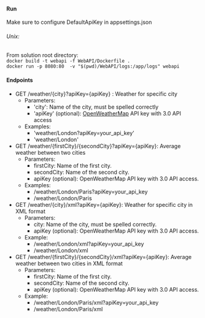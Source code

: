 #### Run
Make sure to configure DefaultApiKey in appsettings.json

###### Unix:
From solution root directory:  
`docker build -t webapi -f WebAPI/Dockerfile .`  
`docker run -p 8080:80  -v "$(pwd)/WebAPI/logs:/app/logs" webapi`

#### Endpoints

- GET /weather/{city}?apiKey={apiKey} : Weather for specific city
  - Parameters:
    - 'city': Name of the city, must be spelled correctly
    - 'apiKey' (optional): [OpenWeatherMap](https://openweathermap.org/) API key with 3.0 API access
  - Examples:
    - 'weather/London?apiKey=your_api_key'
    - 'weather/London'
- GET /weather/{firstCity}/{secondCity}?apiKey={apiKey}: Average weather between two cities
  - Parameters:
    - firstCity: Name of the first city.
    - secondCity: Name of the second city.
    - apiKey (optional): OpenWeatherMap API key with 3.0 API access. 
  - Examples:
    - /weather/London/Paris?apiKey=your_api_key
    - /weather/London/Paris
- GET /weather/{city}/xml?apiKey={apiKey}: Weather for specific city in XML format
  - Parameters:
    - city: Name of the city, must be spelled correctly.
    - apiKey (optional): OpenWeatherMap API key with 3.0 API access.
  - Example:
    - /weather/London/xml?apiKey=your_api_key
    - /weather/London/xml
- GET /weather/{firstCity}/{secondCity}/xml?apiKey={apiKey}: Average weather between two cities in XML format
  - Parameters:
    - firstCity: Name of the first city.
    - secondCity: Name of the second city.
    - apiKey (optional): OpenWeatherMap API key with 3.0 API access.
  - Example:
    - /weather/London/Paris/xml?apiKey=your_api_key
    - /weather/London/Paris/xml
